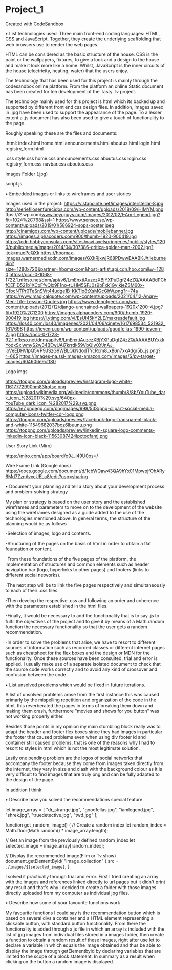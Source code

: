 # Project_1

Created with CodeSandbox

• List technologies used
 Three main front-end coding languages: HTML, CSS and JavaScript.
Together, they create the underlying scaffolding that web browsers use to render the web pages.

HTML can be considered as the basic structure of the house. CSS is the paint or the wallpapers, fixtures, to give a look and a design to the house and make it look more like a home. Whilst, JavaScript is the inner circuits of the house (electricity, heating, water) that the users enjoy.

The technology that has been used for this project is mainly through the codesandbox online platform. From the platform an online Static document has been created for teh development of the Tasty Tv project.

The technology mainly used for this project is html which its backed up and supported by different front end css design files. In addition, images saved in .jpg have been used to support the appearance of the page. To a lesser extent a .js document has also been used to give a touch of functionality to the page.

Roughly speaking these are the files and documents:

.html:
index.html
home.html
announcements.html
aboutus.html
login.html
registry_form.html

.css
style.css
home.css
announcements.css
aboutus.css
login.css
registry_form.css
navbar.css
aboutus.css

Images Folder (.jpg)

script.js

• Embedded images or links to wireframes and user stories

Images used in the project:
https://vistapointe.net/images/interstellar-8.jpg
http://seriefilosenfurecidos.com/wp-content/uploads/2018/09/HIMYM.png
ttps://i2.wp.com/www.heyuguys.com/images/2012/02/I-Am-Legend.jpg?fit=1024%2C768&ssl=1
https://www.senses.se/wp-content/uploads/2019/01/586924-sops-poster.jpeg
http://cinamigos.com/wp-content/uploads/mobilebanner.jpg
https://images.alphacoders.com/900/thumb-1920-900419.jpg
https://cdn.hobbyconsolas.com/sites/navi.axelspringer.es/public/styles/1200/public/media/image/2014/04/307386-critica-spider-man-2002.jpg?itok=muoPcQXk
https://hbomax-images.warnermediacdn.com/images/GXkRjxwjR68PDwwEAABKJ/tileburnedin?size=1280x720&partner=hbomaxcom&host=artist.api.cdn.hbo.com&w=1280
https://occ-0-1068-1722.1.nflxso.net/dnm/api/v6/LmEnxtiAuzezXBjYXPuDgfZ4zZQ/AAAABdPChfCEFiD521b1XCoFfvQlx9F1no-tUHM5SFJ0s9bFxk1GyIkjeZSM60x-CfbcNTPr0TeSnSWt44udge1B-KKTlo8tXsMGcGhW.png?r=74a
https://www.magicalquote.com/wp-content/uploads/2021/04/12-Angry-Men-Life-Lesson-Quotes.jpg
https://www.denofgeek.com/wp-content/uploads/2012/12/django-unchained-wallpapers-1920x1200-4.jpg?fit=1920%2C1200
https://images.alphacoders.com/900/thumb-1920-900419.jpg
https://i.ytimg.com/vi/EsUl45kY2LE/maxresdefault.jpg
https://los40.com/los40/imagenes/2021/04/06/cinetv/1617698534_521932_1617698
https://ievenn.com/wp-content/uploads/goodfellas-1990-ievenn-2.jpg
https://occ-0-1723-92.1.nflxso.net/dnm/api/v6/LmEnxtiAuzezXBjYXPuDgfZ4zZQ/AAAABUYxkkYodxSxiwmyS2w34BEwUAj7krrdk59VbQIwXfJnAJ-ioVeEDHVIpQ5VP9JSzG9WBLQkNdodTYcRcm8_x86n7xkAdgr5b_js.png?r=665
https://images-na.ssl-images-amazon.com/images/S/pv-target-images/604606e9cff80

Logo imgs

https://toppng.com/uploads/preview/instagram-logo-white-11617772990hm83lrotse.png
https://upload.wikimedia.org/wikipedia/commons/thumb/8/8b/YouTube_dark_icon_%282017%29.svg/640px-YouTube_dark_icon_%282017%29.svg.png
https://e7.pngegg.com/pngimages/998/533/png-clipart-social-media-computer-icons-twitter-cdr-logo.png
https://toppng.com/uploads/preview/facebook-logo-transparent-black-and-white-11549682037boz6lbuunu.png
https://toppng.com/uploads/preview/linkedin-square-logo-comments-linkedin-icon-black-11563087424lpctodfamj.png

User Story Link (Miro)

https://miro.com/app/board/o9J_l49U0os=/

Wire Frame Link (Google docs)
https://docs.google.com/document/d/1cbWQaw43QA9hYx01MpwpjfOhARy6Md7ZznAvxcUELa8/edit?usp=sharing

• Document your planning and tell a story about your development process and problem-solving strategy

My plan or strategy is based on the user story and the established wireframes and parameters to move on to the development of the website using the wireframes designed as a guide added to the use of the technologies mentioned above. In general terms, the structure of the planning would be as follows

-Selection of images, logo and contents.

-Structuring of the pages on the basis of html in order to obtain a flat foundation or content.

-From these foundations of the five pages of the platform, the implementation of structures and common elements such as header navigation bar (logo, hyperlinks to other pages) and footers (links to different social networks).

-The next step will be to link the five pages respectively and simultaneously to each of their .css files.

-Then develop the respective .css and following an order and coherence with the parameters established in the html files.

-Finally, it would be necessary to add the functionality that is to say .js to fulfil the objectives of the project and to give it by means of a Math.random function the necessary functionality so that the user gets a random recommendation.

-In order to solve the problems that arise, we have to resort to different sources of information such as recorded classes or different internet pages such as cheatsheet for the flex boxes and the design or MDN for the functionality. Once these sources have been consulted, trial and error is applied. I usually make use of a separate isolated document to check that the source code works correctly and to avoid any kind of crossover and confusion between the code

• List unsolved problems which would be fixed in future iterations.

A list of unsolved problems arose from the first instance this was caused primarly by the mispelling repetition and organization of the code in the html, this reverberated the pages in terms of breaking them down and making them crash, furthermore "movies and shows for you button" was not working properly either.

Besides those points in my opinion my main stumbling block really was to adapt the header and footer flex boxes since they had images in particular the footer that caused problems even when using div footer id and container still caused problems, that is one of the reasons why I had to resort to styles in html which is not the most legitimate solution.

Lastly one pending problem are the logos of social networks that accompany the footer because they come from images taken directly from the internet, they vary in size and clash with the background colour as it is very difficult to find images that are truly png and can be fully adapted to the design of the page.

In addition I think

• Describe how you solved the recommendations special feature

let image_array = [
"dr_strange.jpg",
"goodfellas.jpg",
"iamlegend.jpg",
"shrek.jpg",
"truedetective.jpg",
"twd.jpg"
];

function get_random_image() {
// Create a random index
let random_index = Math.floor(Math.random() \* image_array.length);

// Get an image from the previously defined random_index
let selected_image = image_array[random_index];

// Display the recommended image(Film or Tv show)
document.getElementById(
"image_collection"
).src = `./images/${selected_image}`;
}

I solved it practically through trial and error. First I tried creating an array with the images and references linked directly to url pages but it didn't print any result and that's why I decided to create a folder with those images directly uploaded from my computer as individual jpg files.

• Describe how some of your favourite functions work

My favourite functions I could say is the recommendation button which is based on several divs a container and a HTML element representing a clickable button, with standard button functionality. From there the functionality is added through a js file in which an array is included with the list of jpg images from individual files stored in a images folder, then create a function to obtain a random result of these images, right after use let to declare a variable in which equals the image obtained and thus be able to display the image through getElementbyId by declarimg variables that are limited to the scope of a block statement. In summary as a result when clicking on the button a random image is displayed.
